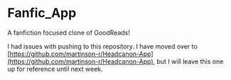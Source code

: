 # Fanfic_App
A fanfiction focused clone of GoodReads!

I had issues with pushing to this repository. I have moved over to [https://github.com/martinson-r/Headcanon-App](https://github.com/martinson-r/Headcanon-App), but I will leave this one up for reference until next week.
